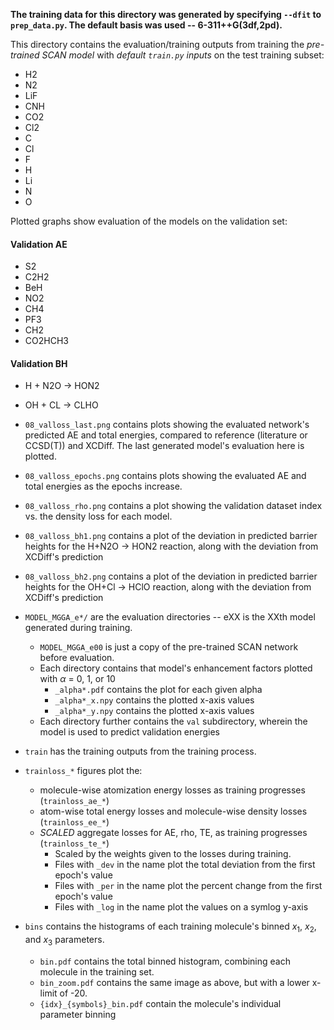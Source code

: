 **The training data for this directory was generated by specifying `--dfit` to `prep_data.py`. The default basis was used -- 6-311++G(3df,2pd).**

This directory contains the evaluation/training outputs from training the *pre-trained SCAN model* with *default `train.py` inputs* on the test training subset:
- H2
- N2
- LiF
- CNH
- CO2
- Cl2
- C
- Cl
- F
- H
- Li
- N
- O

Plotted graphs show evaluation of the models on the validation set:
#### Validation AE
- S2
- C2H2
- BeH
- NO2
- CH4
- PF3
- CH2
- CO2HCH3
#### Validation BH
- H + N2O -> HON2
- OH + CL -> CLHO

- `08_valloss_last.png` contains plots showing the evaluated network's predicted AE and total energies, compared to reference (literature or CCSD(T)) and XCDiff. The last generated model's evaluation here is plotted.
- `08_valloss_epochs.png` contains plots showing the evaluated AE and total energies as the epochs increase.
- `08_valloss_rho.png` contains a plot showing the validation dataset index vs. the density loss for each model.
- `08_valloss_bh1.png` contains a plot of the deviation in predicted barrier heights for the H+N2O -> HON2 reaction, along with the deviation from XCDiff's prediction
- `08_valloss_bh2.png` contains a plot of the deviation in predicted barrier heights for the OH+Cl -> HClO reaction, along with the deviation from XCDiff's prediction
- `MODEL_MGGA_e*/` are the evaluation directories -- eXX is the XXth model generated during training.
    - `MODEL_MGGA_e00` is just a copy of the pre-trained SCAN network before evaluation.
    - Each directory contains that model's enhancement factors plotted with $\alpha$ = 0, 1, or 10
        - `_alpha*.pdf` contains the plot for each given alpha
        - `_alpha*_x.npy` contains the plotted x-axis values
        - `_alpha*_y.npy` contains the plotted x-axis values
    - Each directory further contains the `val` subdirectory, wherein the model is used to predict validation energies
- `train` has the training outputs from the training process.
- `trainloss_*` figures plot the:
    - molecule-wise atomization energy losses as training progresses (`trainloss_ae_*`)
    - atom-wise total energy losses and molecule-wise density losses (`trainloss_ee_*`)
    - *SCALED* aggregate losses for AE, rho, TE, as training progresses (`trainloss_te_*`)
        - Scaled by the weights given to the losses during training.
        - Files with `_dev` in the name plot the total deviation from the first epoch's value
        - Files with `_per` in the name plot the percent change from the first epoch's value
        - Files with `_log` in the name plot the values on a symlog y-axis
- `bins` contains the histograms of each training molecule's binned $x_1$, $x_2$, and $x_3$ parameters.
    - `bin.pdf` contains the total binned histogram, combining each molecule in the training set.
    - `bin_zoom.pdf` contains the same image as above, but with a lower x-limit of -20.
    - `{idx}_{symbols}_bin.pdf` contain the molecule's individual parameter binning